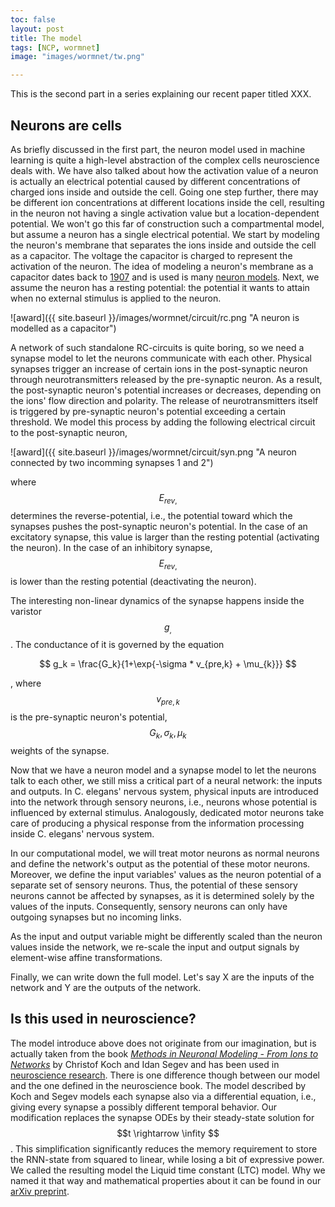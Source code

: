 ```yaml
---
toc: false
layout: post
title: The model
tags: [NCP, wormnet]
image: "images/wormnet/tw.png"

---
```


This is the second part in a series explaining our recent paper titled XXX.

## Neurons are cells

As briefly discussed in the first part, the neuron model used in machine learning is quite a high-level abstraction of the complex cells neuroscience deals with. 
We have also talked about how the activation value of a neuron is actually an electrical potential caused by different concentrations of charged ions inside and outside the cell. 
Going one step further, there may be different ion concentrations at different locations inside the cell, resulting in the neuron not having a single activation value but a location-dependent potential.
We won't go this far of construction such a compartmental model, but assume a neuron has a single electrical potential.
We start by modeling the neuron's membrane that separates the ions inside and outside the cell as a capacitor. The voltage the capacitor is charged to represent the activation of the neuron. The idea of modeling a neuron's membrane as a capacitor dates back to [1907](https://www.sciencedirect.com/science/article/abs/pii/S0361923099001616) and is used is many [neuron models](https://neuronaldynamics.epfl.ch/online/Ch2.S2.html).
Next, we assume the neuron has a resting potential: the potential it wants to attain when no external stimulus is applied to the neuron.

![award]({{ site.baseurl }}/images/wormnet/circuit/rc.png "A neuron is modelled as a capacitor")

A network of such standalone RC-circuits is quite boring, so we need a synapse model to let the neurons communicate with each other.
Physical synapses trigger an increase of certain ions in the post-synaptic neuron through neurotransmitters released by the pre-synaptic neuron. As a result, the post-synaptic neuron's potential increases or decreases, depending on the ions' flow direction and polarity. The release of neurotransmitters itself is triggered by pre-synaptic neuron's potential exceeding a certain threshold.
We model this process by adding the following electrical circuit to the post-synaptic neuron,

![award]({{ site.baseurl }}/images/wormnet/circuit/syn.png "A neuron connected by two incomming synapses 1 and 2")

where $$E_{rev,}$$ determines the reverse-potential, i.e., the potential toward which the synapses pushes the post-synaptic neuron's potential. In the case of an excitatory synapse, this value is larger than the resting potential (activating the neuron). In the case of an inhibitory synapse, $$E_{rev,}$$  is lower than the resting potential (deactivating the neuron).

The interesting non-linear dynamics of the synapse happens inside the varistor $$g_{,}$$ . The conductance of it is governed by the equation 

$$ g_k = \frac{G_k}{1+\exp{-\sigma * v_{pre,k} + \mu_{k}}} $$

, where $$v_{pre,k}$$ is the pre-synaptic neuron's potential, $$G_k,\sigma_k,\mu_k $$ weights of the synapse.

Now that we have a neuron model and a synapse model to let the neurons talk to each other, we still miss a critical part of a neural network: the inputs and outputs. In C. elegans' nervous system, physical inputs are introduced into the network through sensory neurons, i.e., neurons whose potential is influenced by external stimulus. Analogously, dedicated motor neurons take care of producing a physical response from the information processing inside C. elegans' nervous system. 

In our computational model, we will treat motor neurons as normal neurons and define the network's output as the potential of these motor neurons.
Moreover, we define the input variables' values as the neuron potential of a separate set of sensory neurons. Thus, the potential of these sensory neurons cannot be affected by synapses, as it is determined solely by the values of the inputs. Consequently, sensory neurons can only have outgoing synapses but no incoming links.

As the input and output variable might be differently scaled than the neuron values inside the network, we re-scale the input and output signals by element-wise affine transformations.

Finally, we can write down the full model. Let's say X are the inputs of the network and Y are the outputs of the network. 

## Is this used in neuroscience?
The model introduce above does not originate from our imagination, but is actually taken from the book [*Methods in Neuronal Modeling - From Ions to Networks*](https://mitpress.mit.edu/books/methods-neuronal-modeling-second-edition) by Christof Koch and Idan Segev and has been used in [neuroscience research](https://www.jneurosci.org/content/jneuro/16/12/4017.full.pdf). 
There is one difference though between our model and the one defined in the neuroscience book. The model described by Koch and Segev models each synapse also via a differential equation, i.e., giving every synapse a possibly different temporal behavior. 
Our modification replaces the synapse ODEs by their steady-state solution for $$t \rightarrow \infity $$. This simplification significantly reduces the memory requirement to store the RNN-state from squared to linear, while losing a bit of expressive power.
We called the resulting model the Liquid time constant (LTC) model. Why we named it that way and mathematical properties about it can be found in our [arXiv preprint](https://arxiv.org/abs/2006.04439). 